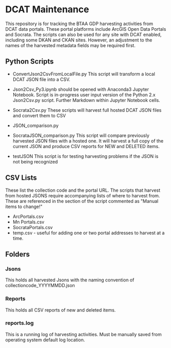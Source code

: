 # DCAT Maintenance
This repository is for tracking the BTAA GDP  harvesting activities from DCAT data portals. These portal platforms include ArcGIS Open Data Portals and Socrata.
The scripts can also be used for any site with DCAT enabled, including some DKAN and CKAN sites.  However, an adjustment to the names of the harvested metadata fields may be required first.

## Python Scripts
* ConvertJson2CsvFromLocalFile.py
This script will transform a local DCAT JSON file into a CSV.

* Json2Csv_Py3.ipynb should be opened with Anaconda3 Jupyter Notebook.  Script is in-progress user input version of the Python 2.x Json2Csv.py script.  Further Markdown within Jupyter Notebook cells.

* Socrata2Csv.py
These scripts will harvest full hosted DCAT JSON files and convert them to CSV

* JSON_comparison.py
* SocrataJSON_comparison.py
This script will compare previously harvested JSON files with a hosted one. It will harvest a full copy of the current JSON and produce CSV reports for NEW and DELETED items.

* testJSON
This script is for testing harvesting problems if the JSON is not being recognized

## CSV Lists
These list the collection code and the portal URL. The scripts that harvest from hosted JSONS require accompanying lists of where to harvest from. These are referenced in the section of the script commented as "Manual items to change!"


* ArcPortals.csv
* Mn Portals.csv
* SocrataPortals.csv
* temp.csv - useful for adding one or two portal addresses to harvest at a time.


## Folders

### Jsons
This holds all harvested Jsons with the naming convention of collectioncode_YYYYMMDD.json

### Reports
This holds all CSV reports of new and deleted items.



### reports.log
This is a running log of harvesting activities. Must be manually saved from operating system default log location.

